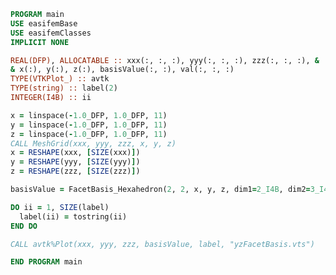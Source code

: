 ```fortran
PROGRAM main
USE easifemBase
USE easifemClasses
IMPLICIT NONE

REAL(DFP), ALLOCATABLE :: xxx(:, :, :), yyy(:, :, :), zzz(:, :, :), &
& x(:), y(:), z(:), basisValue(:, :), val(:, :, :)
TYPE(VTKPlot_) :: avtk
TYPE(string) :: label(2)
INTEGER(I4B) :: ii

x = linspace(-1.0_DFP, 1.0_DFP, 11)
y = linspace(-1.0_DFP, 1.0_DFP, 11)
z = linspace(-1.0_DFP, 1.0_DFP, 11)
CALL MeshGrid(xxx, yyy, zzz, x, y, z)
x = RESHAPE(xxx, [SIZE(xxx)])
y = RESHAPE(yyy, [SIZE(yyy)])
z = RESHAPE(zzz, [SIZE(zzz)])

basisValue = FacetBasis_Hexahedron(2, 2, x, y, z, dim1=2_I4B, dim2=3_I4B)

DO ii = 1, SIZE(label)
  label(ii) = tostring(ii)
END DO

CALL avtk%Plot(xxx, yyy, zzz, basisValue, label, "yzFacetBasis.vts")

END PROGRAM main
```

<!-- <details> -->
<!-- <summary>See results</summary> -->
<!-- <div> -->
<!---->
<!-- ![](./figures/yzFacetBasis.svg) -->
<!---->
<!-- </div> -->
<!-- </details> -->
